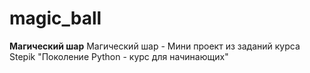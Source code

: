 # magic_ball
**Магический шар**
Магический шар - Мини проект из заданий курса Stepik "Поколение Python - курс для начинающих"
